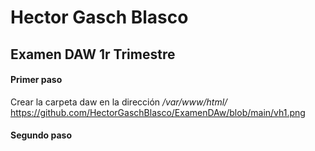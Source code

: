 # Hector Gasch Blasco
## Examen DAW 1r Trimestre

#### Primer paso

Crear la carpeta daw en la dirección _/var/www/html/_
https://github.com/HectorGaschBlasco/ExamenDAw/blob/main/vh1.png

#### Segundo paso

